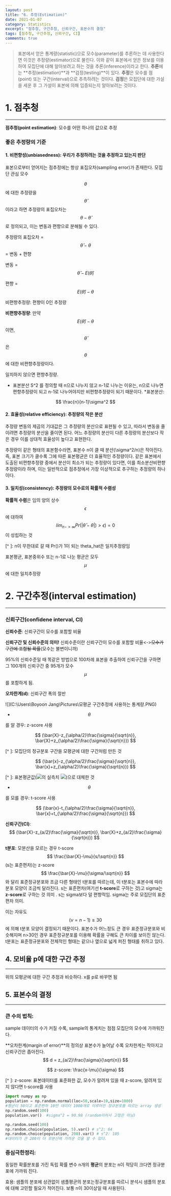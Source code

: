 ```yaml
---
layout: post
title: "6. 추정(Estimation)"
date: 2021-01-07
category: Statistics
excerpt: "점추청, 구간추청, 신뢰구간, 표본수의 결정"
tags: [점추청, 구간추청, 신뢰구간, CI]
comments: true
---
```




> 표본에서 얻은 통계량(statistic)으로 모수(parameter)를 추론하는 데 사용한다면 이것은 추정량(estimator)으로 불린다. 이와 같이 표본에서 얻은 정보를 이용하여 모집단에 대해 알아보려고 하는 것을 추론(inference)이라고 한다. **추론**에는 **추정(estimation)**과 **검정(testing)**이 있다. **추정**은 모수를 점(point) 또는 구간(interval)으로 추측하려는 것이다. **검정**은 모집단에 대한 가설을 세운 후 그 가설이 표본에 의해 입증되는지 알아보려는 것이다.



# 1. 점추청

---

**점추청(point estimation)**: 모수를 어떤 하나의 값으로 추정



### 좋은 추정량의 기준

#### 1. 비편향성(unbiasedness): 우리가 추정하려는 것을 추정하고 있는지 판단

표본으로부터 얻어지는 점추정에는 항상 표집오차(sampling error)가 존재한다. 모집단 관심 모수 

$$
\theta
$$
에 대한 추정량을 
$$
\hat{\theta}
$$
이라고 하면 추정량의 표집오차는 
$$
\theta - \hat{\theta}
$$
로 정의되고, 이는 변동과 편향으로 분해될 수 있다.

추정량의 표집오차 = 
$$
\hat{\theta}-\theta
$$
= 변동 + 편향

변동 = 
$$
\hat{\theta}-E(\hat{\theta})
$$

편향 = 
$$
E(\hat{\theta})-\theta
$$

비편향추정량: 편향이 0인 추정량

**비편향추정량**: 만약 
$$
E(\hat{\theta})-\theta
$$
이면, 
$$
\hat{\theta}
$$
은 
$$
\theta
$$
에 대한 비편향추정량이다. 

일치하지 않으면 편향추정량. 

* 표본분산 S^2 를 정의할 때 n으로 나누지 않고 n-1로 나누는 이유는, n으로 나누면 편향추정량이 되고 n-1로 나누어야지만 비편향추정량이 되기 때문이다. *표본분산: 

$$
\frac{n}{n-1}\sigma^2
$$



#### 2. 효율성(relative efficiency): 추정량의 작은 분산

추정량 변동의 제곱의 기대값은 그 추정량의 분산으로 표현될 수 있고, 따라서 변동을 줄이려면 추정량의 분산을 줄이면 된다. 어느 추정량의 분산이 다른 추정량의 분산보다 작은 경우 이를 상대적 효율성이 높다고 표현한다. 

추정량이 같은 형태의 표본함수라면, 표본수 n이 클 때 분산(\sigma^2/n)은 작아진다. 즉, 표본 크기가 클수록 그에 따른 표본평균은 더 효율적인 추정량이다. 같은 표본에서 도출된 비편향추정량 중에서 분산이 최소가 되는 추정량이 있다면, 이를 최소분산비편향추정량이라 하며, 이는 일반적으로 점추정에서 가장 이상적으로 추구하는 추정량의 하나이다. 



#### 3. 일치성(consistency): 추정량의 모수로의 확률적 수렴성

**확률적 수렴**은 임의 양의 상수 
$$
\epsilon
$$
에 대하여 
$$
lim_{n->\infty}Pr(|\hat{\theta}-\theta|)>\epsilon) =0
$$
이 성립하는 것

[^ ]: n이 무한대로 갈 때 Pr()가 1이 되는 theta_hat은 일치추정량임

표본평균, 표본중위수 또는 n-1로 나눈 평균은 모두 
$$
\mu
$$
에 대한 일치추정량



# 2. 구간추정(interval estimation)

---

### 신뢰구간(confidene interval, CI)

**신뢰수준**: 신뢰구간이 모수를 포함할 비율

**신뢰구간 및 신뢰수준의 의미!**  신뢰수준이란 신뢰구간이 모수를 포함할 비율<->~~모수가 구간에 포함될 확률~~(모수는 불변이니까)

95%의 신뢰수준일 때 똑같은 방법으로 100차례 표본을 추출하여 신뢰구간을 구하면 그 100개의 신뢰구간 중 95개가 모수 
$$
\mu
$$
를 포함하게 됨.



**오차한계(d)**: 신뢰구간 폭의 절반

![](C:\Users\Boyoon Jang\Pictures\모평균 구간추정에 사용하는 통계량.PNG)

* $$
  \theta
  $$

를 알 경우: z-score 사용 

$$
(\bar{X}-z_{\alpha/2}\frac{\sigma}{\sqrt{n}}, \bar{X}+z_{\alpha/2}\frac{\sigma}{\sqrt{n}})
$$

[^ ]: 모집단의 정규분포 구간을 모평균에 대한 구간처럼 만든 것

$$
(\bar{x}-z_{\alpha/2}\frac{\sigma}{\sqrt{n}}, \bar{x}+z_{\alpha/2}\frac{\sigma}{\sqrt{n}})
$$

[^ ]: 표본평균값(<img src="https://render.githubusercontent.com/render/math?math=\bar{X}">의 실측치  <img src="https://render.githubusercontent.com/render/math?math=\bar{x}">)으로 대체한 것

* $$
  \theta
  $$

를 모를 경우: t-score 사용

$$
(\bar{x}-t_{\alpha/2}\frac{\sigma}{\sqrt{n}}, \bar{x}+t_{\alpha/2}\frac{\sigma}{\sqrt{n}})
$$

 

**신뢰구간(CI)**: 
$$
(\bar{X}-z_{a/2}\frac{\sigma}{\sqrt(n)}, \bar{X}+z_{a/2}\frac{\sigma}{\sqrt(n)})
$$

**t분포**: 모분산을 모르는 경우 t-score
$$
\frac{\bar{X}-\mu}{s/\sqrt{n}}
$$
 (s는 표준편차)는 z-score 
$$
\frac{\bar{X}-\mu}{\sigma/\sqrt{n}}
$$
와 달리 표준정규분포와 조금 다른 형태인 t분포를 따르는데, 이 t분포는 표본수에 따라 분포 모양이 조금씩 달라진다.  s는 표준편차(여기선 **t-score**로 구하는 것)고 sigma는 **z-score**로 구하는 것 의미 . s는 sigma보다 덜 편향적임. sigma는 주로 모집단의 표준편차 의미.

이는 자유도
$$
(\nu=n-1)\geq30
$$
에 의해 t분포 모양이 결정되기 때문이다. 표본수가 어느정도 큰 경우 표준정규분포와 비슷해지며 n>30인 경우 표준정규분포를 이용해 확률을 구해도 큰 차이를 보이진 않는다. t분포는 표준정규분포와 전체적인 형태는 같으나 옆으로 넓게 퍼진 형태를 취하고 있다.



## 4. 모비율 p에 대한 구간 추정

---

위의 모평균에 대한 구간 추정과 비슷하다. x를 p로 바꾸면 됨 



## 5. 표본수의 결정

---



### 큰 수의 법칙: 

sample 데이터의 수가 커질 수록, sample의 통계치는 점점 모집단의 모수에 가까워진다.

**오차한계(margin of error)**의 정의상 표본수가 늘어날 수록 오차한계는 작아지고 신뢰구간은 좁아진다.
$$
d = z_{a/2}\frac{\sigma}{\sqrt{n}}
$$

$$
z-score: \frac{x-\mu}{\sigma}
$$

[^ ]: z-score: 표본데이터를 표준화한 값, 모수가 알려져 있을 때 z-score, 알려져 있지 않다면 t-score를 사용

```python
import numpy as np
population = np.random.normal(loc=50,scale=10,size=1000) 
#평균이 50이고 표준편차 10인 데이터 1000개로 이루어진 정규분포를 따르는 array 생성 
np.random.seed(100)
population.var()  #sigma^2 = 90.98 (random이어서 고정은 아님)
```

```python
np.random.seed(100)
np.random.choice(population, 5).var() # s^2: 64     
np.random.choice(population, 200).var() # s^2: 105
#데이터가 큰 200이 더 모분산에 가까운 것을 알 수 있다.
```



### 중심극한정리: 
동일한 확률분포를 가진 독립 확률 변수 n개의 **평균**의 분포는 n이 적당히 크다면 정규분포에 가까워 진다.

효용: 샘플의 분포에 상관없이 샘플평균의 분포는정규분포를 따르니 분석시 샘플의 분포에 대해 고민할 필요가 적어진다. 보통 n이 30이상일 때 사용된다.
